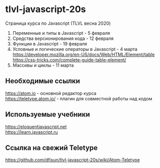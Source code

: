 # tlvl-javascript-20s
Страница курса по Javascript (TLVL весна 2020)

1. Переменные и типы в Javascript - 5 февраля
2. Средства версионирования кода - 12 февраля
3. Функции в Javascript - 19 февраля
4. Условные и логические операторы в Javascript - 4 марта  
  https://developer.mozilla.org/en-US/docs/Web/HTML/Element/table
  https://css-tricks.com/complete-guide-table-element/
5. Массивы и циклы - 11 марта

## Необходимые ссылки
https://atom.io - основной редактор курса  
https://teletype.atom.io/ - плагин для совместной работы над кодом

## Используемые учебники
https://eloquentjavascript.net  
https://learn.javascript.ru  

## Ссылка на свежий Teletype
https://github.com/dfisun/tlvl-javascript-20s/wiki/Atom-Teletype
